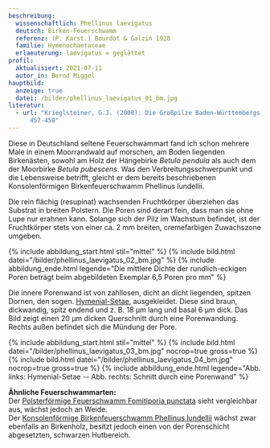 ```yaml
---
beschreibung:
  wissenschaftlich: Phellinus laevigatus
  deutsch: Birken-Feuerschwamm
  referenz: (P. Karst.) Bourdot & Galzin 1928
  familie: Hymenochaetaceae
  erlaeuterung: laevigatus = geglättet
profil:
  aktualisiert: 2021-07-11
  autor_in: Bernd Miggel
hauptbild:
  anzeige: true
  datei: /bilder/phellinus_laevigatus_01_bm.jpg
literatur:
  - url: "Krieglsteiner, G.J. (2000): Die Großpilze Baden-Württembergs, Bd. 1: Seite
      457-458"
---
```

Diese in Deutschland seltene Feuerschwammart fand ich schon mehrere Male in einem Moorrandwald auf morschen, am Boden liegenden Birkenästen, sowohl am Holz der Hängebirke *Betula pendula* als auch dem der Moorbirke *Betula pubescens*. Was den Verbreitungsschwerpunkt und die Lebensweise betrifft, gleicht er dem bereits beschriebenen Konsolenförmigen Birkenfeuerschwamm Phellinus lundellii.

Die rein flächig (resupinat) wachsenden Fruchtkörper überziehen das Substrat in breiten Polstern. Die Poren sind derart fein, dass man sie ohne Lupe nur erahnen kann. Solange sich der Pilz im Wachstum befindet, ist der Fruchtkörper stets von einer ca. 2 mm breiten, cremefarbigen Zuwachszone umgeben.

{% include abbildung_start.html stil="mittel" %}
{% include bild.html datei="/bilder/phellinus_laevigatus_02_bm.jpg" %}
{% include abbildung_ende.html legende="Die mittlere Dichte der rundlich-eckigen Poren beträgt beim abgebildeten Exemplar  6,5 Poren pro mm" %}

Die innere Porenwand ist von zahllosen, dicht an dicht liegenden, spitzen Dornen, den sogen. [Hymenial-Setae](Seten "Glossar"), ausgekleidet. Diese sind braun, dickwandig, spitz endend und z. B. 18 µm lang und basal 6 µm dick. Das Bild zeigt einen 20 µm dicken Querschnitt durch eine Porenwandung. Rechts außen befindet sich die Mündung der Pore.

{% include abbildung_start.html stil="mittel" %}
{% include bild.html datei="/bilder/phellinus_laevigatus_03_bm.jpg" nocrop=true gross=true %}
{% include bild.html datei="/bilder/phellinus_laevigatus_04_bm.jpg" nocrop=true gross=true %}
{% include abbildung_ende.html legende="Abb. links: Hymenial-Setae -- Abb. rechts: Schnitt durch eine Porenwand" %}

**Ähnliche Feuerschwammarten:**\
Der [Polsterförmige Feuerschwamm Fomitiporia punctata](/pilze/phellinus-punctatus-polsterförmiger-feuerschwamm) sieht vergleichbar aus, wächst jedoch an Weide.\
Der [Konsolenförmige Birkenfeuerschwamm Phellinus lundellii](/pilze/phellinus-lundellii-konsolenförmiger-birkenfeuerschwamm) wächst zwar ebenfalls an Birkenholz, besitzt jedoch einen von der Porenschicht abgesetzten, schwarzen Hutbereich.